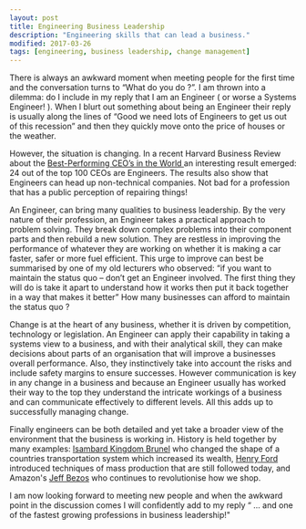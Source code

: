 ```yaml
---
layout: post
title: Engineering Business Leadership  
description: "Engineering skills that can lead a business."
modified: 2017-03-26
tags: [engineering, business leadership, change management]
---
```


There is always an awkward moment when meeting people for the first time and the conversation
turns to “What do you do ?”.  I am thrown into a dilemma: do I include in my reply that I am an Engineer ( or worse a Systems Engineer! ). When I blurt out something about being an Engineer their reply is usually along the lines of  “Good we need lots of Engineers to get us out of this recession” and then they quickly move onto the price of houses or the weather.

However, the situation is changing. In a recent Harvard Business Review about the
<a href="https://hbr.org/2014/11/the-best-performing-ceos-in-the-world">
Best-Performing CEO’s in the World </a> an interesting result emerged: 24 out of the top 100 CEOs are Engineers.  The results also show that Engineers can head up non-technical companies. Not bad for a profession that has a public perception of repairing things!

An Engineer, can bring many qualities to business leadership.  By the very nature of their profession, an Engineer takes a practical approach to problem solving.  They break down complex problems into their component parts and then rebuild a new solution. They are restless in improving the performance of whatever they are working on whether it is making a car faster, safer or more fuel efficient. This urge to improve can best be summarised by one of my old lecturers who observed: “if you want to maintain the status quo – don’t get an Engineer involved. The first thing they will do is take it apart to understand how it works then put it back together in a way that makes it better” How many businesses can afford to maintain the status quo ?

Change is at the heart of any business, whether it is driven by competition, technology or legislation.  An Engineer can apply their capability in taking a systems view to a business, and with their analytical skill, they can make decisions about parts of an organisation that will improve a businesses overall performance. Also, they instinctively take into account the risks and include safety margins to ensure successes. However communication is key in any change in a business and because an Engineer usually has worked their way to the top they understand the intricate workings of a business and can communicate effectively to different levels. All this adds up to successfully managing change.

Finally engineers can be both detailed and yet take a broader view of the environment that the business is working in. History is held together by many examples:
<a href="https://en.wikipedia.org/wiki/Isambard_Kingdom_Brunel">Isambard Kingdom Brunel</a> who changed the shape of a countries transportation system which increased its wealth,
<a href="https://en.wikipedia.org/wiki/Isambard_Kingdom_Brunel">Henry Ford</a> introduced techniques of  mass production that are still followed today, and Amazon's
<a href="https://en.wikipedia.org/wiki/Jeff_Bezos">Jeff Bezos<a/> who continues to revolutionise how we shop.

I am now looking forward to meeting new people and when the awkward point in the discussion comes I will confidently add to my reply  “ … and one of the fastest growing professions in business leadership!"
